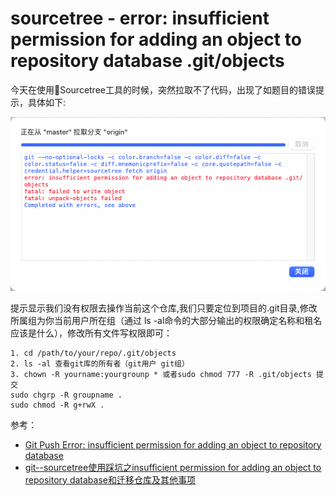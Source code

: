 # sourcetree - error: insufficient permission for adding an object to repository database .git/objects

今天在使用Sourcetree工具的时候，突然拉取不了代码，出现了如题目的错误提示，具体如下:

![git-issue-001](./img/git-issue-001.png)

提示显示我们没有权限去操作当前这个仓库,我们只要定位到项目的.git目录,修改所属组为你当前用户所在组（通过 ls -al命令的大部分输出的权限确定名称和租名应该是什么），修改所有文件写权限即可：

```
1. cd /path/to/your/repo/.git/objects
2. ls -al 查看git库的所有者（git用户 git组）
3. chown -R yourname:yourgrounp * 或者sudo chmod 777 -R .git/objects 提交
sudo chgrp -R groupname .
sudo chmod -R g+rwX . 
```


参考：
- [Git Push Error: insufficient permission for adding an object to repository database](https://stackoverflow.com/questions/6448242/git-push-error-insufficient-permission-for-adding-an-object-to-repository-datab)
- [git--sourcetree使用踩坑之insufficient permission for adding an object to repository database和迁移仓库及其他事项](https://blog.csdn.net/willba/article/details/80361850)